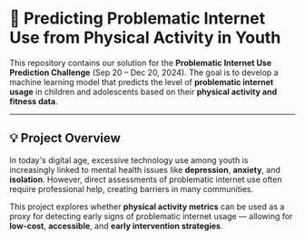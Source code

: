 # 📱 Predicting Problematic Internet Use from Physical Activity in Youth

This repository contains our solution for the **Problematic Internet Use Prediction Challenge** (Sep 20 – Dec 20, 2024). The goal is to develop a machine learning model that predicts the level of **problematic internet usage** in children and adolescents based on their **physical activity and fitness data**.

---

## 💡 Project Overview

In today's digital age, excessive technology use among youth is increasingly linked to mental health issues like **depression**, **anxiety**, and **isolation**. However, direct assessments of problematic internet use often require professional help, creating barriers in many communities.

This project explores whether **physical activity metrics** can be used as a proxy for detecting early signs of problematic internet usage — allowing for **low-cost**, **accessible**, and **early intervention strategies**.


